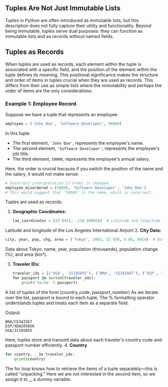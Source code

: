 ## Tuples Are Not Just Immutable Lists
Tuples in Python are often introduced as immutable lists, but this description does not fully capture their utility and functionality. Beyond being immutable, tuples serve dual purposes: they can function as immutable lists and as records without named fields.

## Tuples as Records

When tuples are used as records, each element within the tuple is associated with a specific field, and the position of the element within the tuple defines its meaning. This positional significance makes the structure and order of items in tuples crucial when they are used as records. This differs from their use as simple lists where the immutability and perhaps the order of items are the only considerations.

### Example 1: Employee Record
Suppose we have a tuple that represents an employee:

```python
employee = ('John Doe', 'Software Developer', 50000)
```

In this tuple:
- The first element, `'John Doe'`, represents the employee's name.
- The second element, `'Software Developer'`, represents the employee's job title.
- The third element, `50000`, represents the employee's annual salary.

Here, the order is crucial because if you switch the position of the name and the salary, it would not make sense:

```python
# Incorrect interpretation if order is changed
employee_misordered = (50000, 'Software Developer', 'John Doe')
# This would suggest that '50000' is the name, which is incorrect.
```
Tuples are used as records:

1. **Geographic Coordinates:**
   ```python
   lax_coordinates = (33.9425, -118.408056)  # Latitude and longitude of LAX airport.
   ```
Latitude and longitude of the Los Angeles International Airport
2. **City Data:**
   ```python
   city, year, pop, chg, area = ('Tokyo', 2003, 32_450, 0.66, 8014)  # Data about Tokyo.
   ```
Data about Tokyo: name, year, population (thousands), population change (%),
and area (km²).

3. **Traveler IDs:**
   ```python
   traveler_ids = [('USA', '31195855'), ('BRA', 'CE342567'), ('ESP', 'XDA205856')]
   for passport in sorted(traveler_ids):
       print('%s/%s' % passport)
   ```
A list of tuples of the form (country_code, passport_number)
As we iterate over the list, passport is bound to each tuple.
The % formatting operator understands tuples and treats each item as a separate
field.

   Output:
   ```
   BRA/CE342567
   ESP/XDA205856
   USA/31195855
   ```

   Here, tuples store and transmit data about each traveler's country code and passport number efficiently.
4.  **Country**
```python
for country, _ in traveler_ids:
    print(country)
```
The for loop knows how to retrieve the items of a tuple separately—this is called
“unpacking.” Here we are not interested in the second item, so we assign it to _, a
dummy variable.